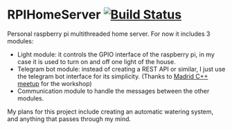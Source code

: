 # RPIHomeServer [![Build Status](https://travis-ci.org/Alberto-Izquierdo/RPIHomeServer.svg?branch=master)](https://travis-ci.org/Alberto-Izquierdo/RPIHomeServer)

Personal raspberry pi multithreaded home server. For now it includes 3 modules:

- Light module: it controls the GPIO interface of the raspberry pi, in my case it is used to turn on and off one light of the house.
- Telegram bot module: instead of creating a REST API or similar, I just use the telegram bot interface for its simplicity. (Thanks to [Madrid C++ meetup](https://www.meetup.com/es-ES/Madrid-C-Cpp/) for the workshop)
- Communication module to handle the messages between the other modules.

My plans for this project include creating an automatic watering system, and anything that passes through my mind.
